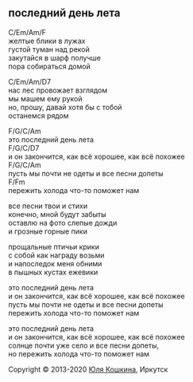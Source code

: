 ## последний день лета

С/Em/Am/F  
желтые блики в лужах  
густой туман над рекой  
закутайся в шарф получше  
пора собираться домой  

C/Em/Am/D7  
нас лес провожает взглядом  
мы машем ему рукой  
но, прошу, давай хотя бы с тобой  
останемся рядом  

F/G/C/Am  
это последний день лета  
F/G/C/D7  
и он закончится, как всё хорошее, как всё похожее  
F/G/C/Am  
пусть мы почти не одеты и все песни допеты  
F/Fm  
пережить холода что-то поможет нам  

все песни твои и стихи  
конечно, мной будут забыты  
оставлю на фото слепые дожди  
и грозные горные пики  

прощальные птичьи крики  
с собой как награду возьми  
и напоследок меня обними  
в пышных кустах ежевики  

это последний день лета  
и он закончится, как всё хорошее, как всё похожее  
пусть мы почти не одеты и все песни допеты  
пережить холода что-то поможет нам 

это последний день лета  
и он закончится, как всё хорошее, как всё похожее  
солнце почти уже село и все песни допеты,   
но пережить холода что-то поможет нам 

Copyright © 2013-2020 [Юля Кошкина](https://vk.com/koshkamoroshka), Иркутск
